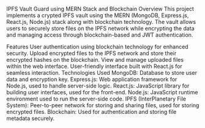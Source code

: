 IPFS Vault Guard using MERN Stack and Blockchain
Overview
This project implements a crypted IPFS vault using the MERN (MongoDB, Express.js, React.js, Node.js) stack along with blockchain technology. The vault allows users to securely store files on the IPFS network while encrypting the data and managing access through blockchain-based and JWT authentication.

Features
User authentication using blockchain technology for enhanced security.
Upload encrypted files to the IPFS network and store their encrypted hashes on the blockchain.
View and manage uploaded files within the web interface.
User-friendly interface built with React.js for seamless interaction.
Technologies Used
MongoDB: Database to store user data and encryption key.
Express.js: Web application framework for Node.js, used to handle server-side logic.
React.js: JavaScript library for building user interfaces, used for the front-end.
Node.js: JavaScript runtime environment used to run the server-side code.
IPFS (InterPlanetary File System): Peer-to-peer network for storing and sharing files, used for storing encrypted files.
Blockchain: Used for authentication and storing file metadata securely.
